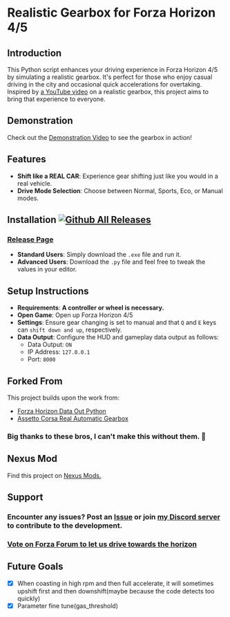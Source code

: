 # Realistic Gearbox for Forza Horizon 4/5

## Introduction
This Python script enhances your driving experience in Forza Horizon 4/5 by simulating a realistic gearbox. It's perfect for those who enjoy casual driving in the city and occasional quick accelerations for overtaking. Inspired by [a YouTube video](https://www.youtube.com/watch?v=w_d0utwbM1M&ab_channel=TitouanDupuy) on a realistic gearbox, this project aims to bring that experience to everyone.

## Demonstration
Check out the [Demonstration Video](https://youtu.be/d2Cw0pS0UbA) to see the gearbox in action!

## Features
- **Shift like a REAL CAR**: Experience gear shifting just like you would in a real vehicle.
- **Drive Mode Selection**: Choose between Normal, Sports, Eco, or Manual modes.

## Installation     [![Github All Releases](https://img.shields.io/github/downloads/GinoLin980/Forza-Horizon-realistic-gearbox/total.svg)]()
### [Release Page](https://github.com/GinoLin980/Forza-Horizon-realistic-gearbox/releases)   
- **Standard Users**: Simply download the `.exe` file and run it.
- **Advanced Users**: Download the `.py` file and feel free to tweak the values in your editor.

## Setup Instructions
- **Requirements**: **A controller or wheel is necessary.**
- **Open Game**: Open up Forza Horizon 4/5
- **Settings**: Ensure gear changing is set to manual and that `Q` and `E` keys can `shift down and up`, respectively.
- **Data Output**: Configure the HUD and gameplay data output as follows:
  -  Data Output: `ON`
  -  IP Address: `127.0.0.1`
  - Port: `8000`

## Forked From
This project builds upon the work from:
- [Forza Horizon Data Out Python](https://github.com/nikidziuba/Forza_horizon_data_out_python)
- [Assetto Corsa Real Automatic Gearbox](https://github.com/AnnoyingTechnology/assetto-corsa-real-automatic-gearbox)

### Big thanks to these bros, I can't make this without them. 🫶



## Nexus Mod
Find this project on [Nexus Mods.](https://www.nexusmods.com/forzahorizon5/mods/258/?tab=description)

## Support
### Encounter any issues? Post an [Issue](https://github.com/GinoLin980/Forza-Horizon-realistic-gearbox/issues) or join [my Discord server](https://discord.com/invite/Ch9vdu4mT4) to contribute to the development.
### **[Vote on Forza Forum to let us drive towards the horizon](https://forums.forza.net/t/realistic-gearbox-in-forza-horizon/703463)**

## Future Goals
- [x] When coasting in high rpm and then full accelerate, it will sometimes upshift first and then downshift(maybe because the code detects too quickly)
- [x] Parameter fine tune(gas_threshold)
